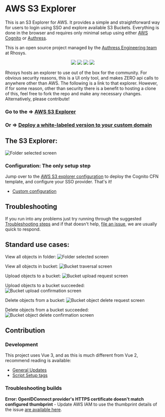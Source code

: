 # AWS S3 Explorer

This is an S3 Explorer for AWS. It provides a simple and straightforward way for users to login using SSO and explore available S3 Buckets. Everything is done in the browser and requires only minimal setup using either [AWS Cognito](https://) or [Authress](https://authress.io).

This is an open source project managed by the [Authress Engineering team](https://authress.io) at Rhosys.

<p align="center">
    <a href="https://authress.io" alt="Authress Engineering">
      <img src="https://img.shields.io/static/v1?label=Authress+Engineering&message=S3%20Explorer&color=%23FBAF0B&logo=androidauto&logoColor=%23FBAF0B"></a>
    <a href="./LICENSE" alt="apache 2.0 license">
      <img src="https://img.shields.io/badge/license-Apache%202.0-blue.svg"></a>
    <a href="https://eu-west-1.console.aws.amazon.com/lambda/home?region=eu-west-1#/create/app?applicationId=arn:aws:serverlessrepo:eu-west-1:922723803004:applications/S3-Explorer" alt="Installations">
      <img src="https://img.shields.io/badge/Installed%20Deployments-1637-success"></a>
    <a href="https://eu-west-1.console.aws.amazon.com/lambda/home?region=eu-west-1#/create/app?applicationId=arn:aws:serverlessrepo:eu-west-1:922723803004:applications/S3-Explorer" alt="AWS Serverless Application">
        <img src="https://img.shields.io/badge/AWS%20Serverless%20Application-S3%20Explorer-blue"></a>
</p>

Rhosys hosts an explorer to use out of the box for the community. For obvious security reasons, this is a UI only tool, and makes ZERO api calls to anywhere other than AWS. The following is a link to that explorer. However, if for some reason, other than security there is a benefit to hosting a clone of this, feel free to fork the repo and make any necessary changes. Alternatively, please contribute!
### Go to the => [AWS S3 Explorer](https://console.rhosys.ch/)

### Or => [Deploy a white-labeled version to your custom domain](https://eu-west-1.console.aws.amazon.com/lambda/home?region=eu-west-1#/create/app?applicationId=arn:aws:serverlessrepo:eu-west-1:922723803004:applications/S3-Explorer)

## The S3 Explorer:
![Folder selected screen](screenshots/explorer-folder.png)

### Configuration: The only setup step
Jump over to the [AWS S3 explorer configuration](https://console.rhosys.ch) to deploy the Cognito CFN template, and configure your SSO provider. That's it!
* [Custom configuration](./docs/configuration.md)

<!-- ## Display Options

This application allows visitors to view the contents of a bucket via its folders or by listing out all objects in a bucket. The default view is by folder, but users can choose Initial View: Bucket in Settings to display all objects in the bucket. Note that viewing an entire bucket that contains many objects could overwhelm the browser. We've successfully tested this application on a bucket with over 30,000 objects, but keep in mind that trying to list too many objects in a browser could lead to a poor user experience. -->

## Troubleshooting
If you run into any problems just try running through the suggested [Troubleshooting steps](./docs/troubleshooting.md) and if that doesn't help, [file an issue](https://github.com/Rhosys/aws-s3-explorer/issues), we are usually quick to respond.

## Standard use cases:

View all objects in folder:
![Folder selected screen](screenshots/explorer-folder.png)

View all objects in bucket:
![Bucket traversal screen](screenshots/explorer-bucket.png)

Upload objects to a bucket:
![Bucket upload request screen](screenshots/explorer-upload.png)

Upload objects to a bucket succeeded:
![Bucket upload confirmation screen](screenshots/explorer-upload-success.png)

Delete objects from a bucket:
![Bucket object delete request screen](screenshots/explorer-delete.png)

Delete objects from a bucket succeeded:
![Bucket object delete confirmation screen](screenshots/explorer-delete-success.png)

## Contribution

### Development
This project uses Vue 3, and as this is much different from Vue 2, recommend reading is available:
* [General Updates](https://v3.vuejs.org/guide/computed.html)
* [Script Setup tags](https://v3.vuejs.org/api/sfc-script-setup.html)

### Troubleshooting builds
**Error: OpenIDConnect provider's HTTPS certificate doesn't match configured thumbprint** - Update AWS IAM to use the thumbprint details of the issue [are available here](https://github.com/aws-actions/configure-aws-credentials/issues/357).
